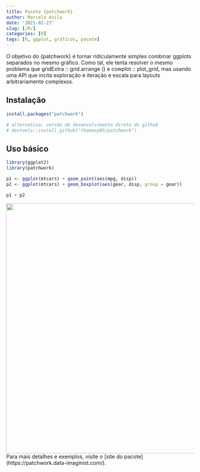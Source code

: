 ```yaml
---
title: Pacote {patchwork}
author: Marcelo Avila
date: '2021-02-27'
slug: [/R/]
categories: [R]
tags: [R, ggplot, gráficos, pacote]
---
```


O objetivo do {patchwork} é tornar ridiculamente simples combinar ggplots separados no mesmo gráfico. Como tal, ele tenta resolver o mesmo problema que gridExtra :: grid.arrange () e cowplot :: plot_grid, mas usando uma API que incita exploração e iteração e escala para layouts arbitrariamente complexos. 

## Instalação 

```r
install.packages("patchwork")

# alternativa: versão de desenvolvimento direto do github
# devtools::install_github("thomasp85/patchwork")
```
## Uso básico 


```r
library(ggplot2)
library(patchwork)

p1 <- ggplot(mtcars) + geom_point(aes(mpg, disp))
p2 <- ggplot(mtcars) + geom_boxplot(aes(gear, disp, group = gear))

p1 + p2
```

<img src="{{< blogdown/postref >}}index_files/figure-html/usage-1.png" width="672" />
Para mais detalhes e exemplos, visite o [site do pacote](https://patchwork.data-imaginist.com/).
